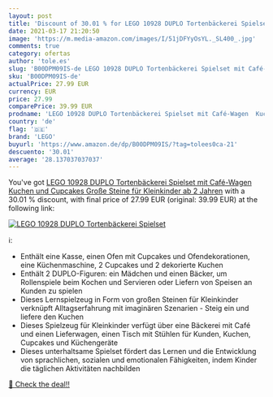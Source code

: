 ```yaml
---
layout: post
title: 'Discount of 30.01 % for LEGO 10928 DUPLO Tortenbäckerei Spielset'
date: 2021-03-17 21:20:50
image: 'https://m.media-amazon.com/images/I/51jDFYyOsYL._SL400_.jpg'
comments: true
category: ofertas
author: 'tole.es'
slug: 'B00DPM09IS-de LEGO 10928 DUPLO Tortenbäckerei Spielset mit Café-Wagen...'
sku: 'B00DPM09IS-de'
actualPrice: 27.99 EUR
currency: EUR
price: 27.99
comparePrice: 39.99 EUR
prodname: 'LEGO 10928 DUPLO Tortenbäckerei Spielset mit Café-Wagen  Kuchen und Cupcakes  Große Steine für Kleinkinder ab 2 Jahren'
country: 'de'
flag: '🇩🇪'
brand: 'LEGO'
buyurl: 'https://www.amazon.de/dp/B00DPM09IS/?tag=tolees0ca-21'
descuento: '30.01'
average: '28.137037037037'
---
```


You've got [LEGO 10928 DUPLO Tortenbäckerei Spielset mit Café-Wagen  Kuchen und Cupcakes  Große Steine für Kleinkinder ab 2 Jahren](https://www.amazon.de/dp/B00DPM09IS/?tag=tolees0ca-21) with a  30.01 % discount, with final price of 27.99 EUR (original: 39.99 EUR) at the following link:

[![LEGO 10928 DUPLO Tortenbäckerei Spielset](https://m.media-amazon.com/images/I/51jDFYyOsYL._SL400_.jpg)](https://www.amazon.de/dp/B00DPM09IS/?tag=tolees0ca-21)

ℹ️:

- Enthält eine Kasse, einen Ofen mit Cupcakes und Ofendekorationen, eine Küchenmaschine, 2 Cupcakes und 2 dekorierte Kuchen
- Enthält 2 DUPLO-Figuren: ein Mädchen und einen Bäcker, um Rollenspiele beim Kochen und Servieren oder Liefern von Speisen an Kunden zu spielen
- Dieses Lernspielzeug in Form von großen Steinen für Kleinkinder verknüpft Alltagserfahrung mit imaginären Szenarien - Steig ein und liefere den Kuchen
- Dieses Spielzeug für Kleinkinder verfügt über eine Bäckerei mit Café und einen Lieferwagen, einen Tisch mit Stühlen für Kunden, Kuchen, Cupcakes und Küchengeräte
- Dieses unterhaltsame Spielset fördert das Lernen und die Entwicklung von sprachlichen, sozialen und emotionalen Fähigkeiten, indem Kinder die täglichen Aktivitäten nachbilden

[🛒 Check the deal!!](https://www.amazon.de/dp/B00DPM09IS/?tag=tolees0ca-21)
